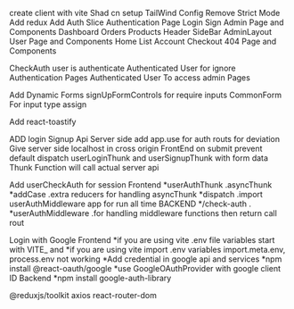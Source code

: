 create client with vite
Shad cn setup
TailWind Config
Remove Strict Mode 
Add redux
Add Auth Slice
Authentication Page
    Login
    Sign
Admin Page and Components
    Dashboard
    Orders
    Products
        Header
        SideBar
        AdminLayout
User Page and Components
    Home
    List
    Account
    Checkout
404 Page and Components

CheckAuth
    user is authenticate
    Authenticated User for ignore Authentication Pages
    Authenticated User To access admin Pages

Add Dynamic Forms
    signUpFormControls for require inputs
    CommonForm For input type assign
    
Add react-toastify

ADD login Signup Api 
    Server side
        add app.use for auth routs for deviation
        Give server side localhost in cross origin
    FrontEnd
        on submit prevent default
        dispatch userLoginThunk and userSignupThunk with form data
        Thunk Function will call actual server api

Add userCheckAuth for session 
    Frontend
        *userAuthThunk .asyncThunk
        *addCase .extra reducers for handling  asyncThunk
        *dispatch .import userAuthMiddleware app for run all time
    BACKEND
        */check-auth        . 
        *userAuthMiddleware .for handling middleware functions then return call rout

Login with Google
    Frontend
        *if you are using vite .env file variables start with VITE_ and
        *if you are using vite import .env  variables import.meta.env, process.env not working
        *Add credential in google api and services
        *npm install @react-oauth/google 
        *use GoogleOAuthProvider with google client ID
    Backend
        *npm install google-auth-library



        




@reduxjs/toolkit axios react-router-dom